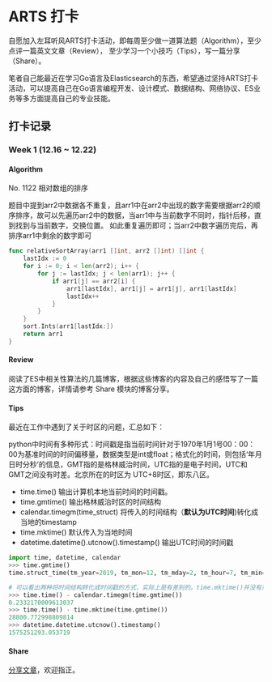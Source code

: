 # ARTS 打卡 
自愿加入左耳听风ARTS打卡活动，即每周至少做一道算法题（Algorithm），至少点评一篇英文文章（Review），
至少学习一个小技巧（Tips），写一篇分享（Share）。

笔者自己能最近在学习Go语言及Elasticsearch的东西，希望通过坚持ARTS打卡活动，可以提高自己在Go语言编程开发、设计模式、数据结构、网络协议、ES业务等多方面提高自己的专业技能。
## 打卡记录
### Week 1 (12.16 ~ 12.22)
#### Algorithm
No. 1122 相对数组的排序

题目中提到arr2中数据各不重复，且arr1中在arr2中出现的数字需要根据arr2的顺序排序，故可以先遍历arr2中的数据，当arr1中与当前数字不同时，指针后移，直到找到与当前数字，交换位置。
如此重复遍历即可；当arr2中数字遍历完后，再排序arr1中剩余的数字即可
```go
func relativeSortArray(arr1 []int, arr2 []int) []int {
	lastIdx := 0
	for i := 0; i < len(arr2); i++ {
		for j := lastIdx; j < len(arr1); j++ {
			if arr1[j] == arr2[i] {
				arr1[lastIdx], arr1[j] = arr1[j], arr1[lastIdx]
				lastIdx++
			}
		}
	}
	sort.Ints(arr1[lastIdx:])
	return arr1
}
```
#### Review
阅读了ES中相关性算法的几篇博客，根据这些博客的内容及自己的感悟写了一篇这方面的博客，详情请参考 Share 模块的博客分享。
#### Tips
最近在工作中遇到了关于时区的问题，汇总如下：

python中时间有多种形式：时间戳是指当前时间针对于1970年1月1号00：00：00为基准时间的时间偏移量，数据类型是int或float；格式化的时间，则包括‘年月日时分秒’的信息，GMT指的是格林威治时间，UTC指的是电子时间，UTC和GMT之间没有时差。北京所在的时区为 UTC+8时区，即东八区。
- time.time() 输出计算机本地当前时间的时间戳。
- time.gmtime() 输出格林威治时区的时间结构
- calendar.timegm(time_struct) 将传入的时间结构（**默认为UTC时间**)转化成当地的timestamp
- time.mktime() 默认传入为当地时间
- datetime.datetime().utcnow().timestamp() 输出UTC时间的时间戳
``` python
import time, datetime, calendar
>>> time.gmtime()
time.struct_time(tm_year=2019, tm_mon=12, tm_mday=2, tm_hour=7, tm_min=3, tm_sec=36, tm_wday=0, tm_yday=336, tm_isdst=0)

# 可以看出两种将时间结构转化成时间戳的方式，实际上是有差别的。time.mktime()并没有对其进行转化
>>> time.time() - calendar.timegm(time.gmtime())
0.2332170009613037
>>> time.time() - time.mktime(time.gmtime())
28800.772998809814
>>> datetime.datetime.utcnow().timestamp()
1575251293.053719
```
#### Share
[分享文章](https://blog.csdn.net/U5years/article/details/103656697)，欢迎指正。

